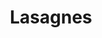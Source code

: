 ---
layout: recette-v2
categories: [recettes]
hidden: true
lang: fr
sitemap: true
title: Lasagnes
type: sel
utensils:
  - casserole
  - couteau
  - plat-gratin
recettes:
  Boeuf:
    yield: 6
    yieldType: personnes
    ingredients: 
      - nom: pâtes à lasagnes
      - nom: sauce tomate pour 800 grammes de tomates
        lien: /recettes/sauce-tomate 
      - nom: béchamel pour 700 mL de lait
        lien: /recettes/bechamel 
      - nom: boeuf haché
        qte: 400
        unite: gr
      - nom: oignon
        qte: 1
      - nom: carotte
        qte: 1
      - nom: ail
        qte: 3
        unite: gousses
      - nom: fromage rapé
    etapes:
      - label: "Préparation 1/3 : Sauce Tomate"
        details:
          - label: Faire la sauce tomate
            link: /recettes/sauce-tomate 
          - Réserver
      - label: "Préparation 2/3 : Béchamel"
        details:
        - label: Faire la béchamel
          link: /recettes/bechamel
      - label: "Préparation 3/3 : Viande"
        details:
          - Faire revenir la viande avec l'oignon et la carotte 
          - Ajouter l'ail émincé
          - Ajouter la sauce tomate
          - Mijoter 15 minutes
      - label: "Assemblage"
        details:
        - Beurrer le moule
        - Ajouter une couche de pâtes
        - Ajouter une couche de viande
        - Ajouter une couche de béchamel
        - Ajouter une couche de pâtes
        - Ajouter une couche de viande
        - Ajouter une couche de béchamel
        - Couvrir de fromage rapé
      - label: Cuisson
        emoji: 🔥
        details:
        - Cuire 20 minutes à 200°C
        - Le dessus doit être bien gratiné
---